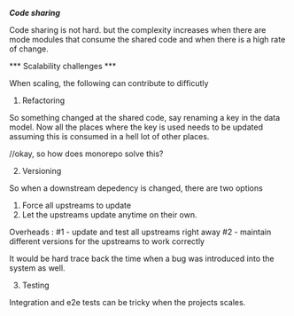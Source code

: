 ***Code sharing***

Code sharing is not hard. but the complexity increases when there are mode modules that consume 
the shared code and when there is a high rate of change.


*** Scalability challenges ***

When scaling, the following can contribute to difficutly

1. Refactoring

So something changed at the shared code, say renaming a key in the data model. Now all the places
where the key is used needs to be updated assuming this is consumed in a hell lot of other places.

//okay, so how does monorepo solve this?

2. Versioning

So when a downstream depedency is changed, there are two options
1. Force all upstreams to update
2. Let the upstreams update anytime on their own.

Overheads :
#1 -  update  and  test all upstreams right   away
#2 -  maintain different versions for the upstreams to  work correctly

It would be hard trace back the time when a bug  was introduced into the system as well.

3. Testing

Integration and e2e tests can be tricky when the projects scales.



